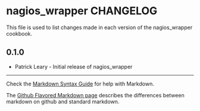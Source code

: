 nagios_wrapper CHANGELOG
=======================

This file is used to list changes made in each version of the nagios_wrapper cookbook.

0.1.0
-----
- Patrick Leary - Initial release of nagios_wrapper

- - -
Check the [Markdown Syntax Guide](http://daringfireball.net/projects/markdown/syntax) for help with Markdown.

The [Github Flavored Markdown page](http://github.github.com/github-flavored-markdown/) describes the differences between markdown on github and standard markdown.
